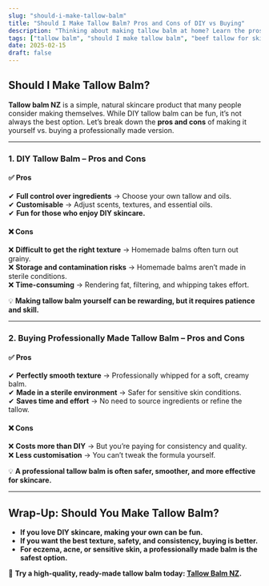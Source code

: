 ```yaml
---
slug: "should-i-make-tallow-balm"
title: "Should I Make Tallow Balm? Pros and Cons of DIY vs Buying"
description: "Thinking about making tallow balm at home? Learn the pros and cons of DIY tallow balm vs buying a professionally made version."
tags: ["tallow balm", "should I make tallow balm", "beef tallow for skin NZ"]
date: 2025-02-15
draft: false
---
```


## Should I Make Tallow Balm?  

**Tallow balm NZ** is a simple, natural skincare product that many people consider making themselves. While DIY tallow balm can be fun, it’s not always the best option. Let’s break down the **pros and cons** of making it yourself vs. buying a professionally made version.  

---

### **1. DIY Tallow Balm – Pros and Cons**  

#### ✅ **Pros**  
✔ **Full control over ingredients** → Choose your own tallow and oils.  
✔ **Customisable** → Adjust scents, textures, and essential oils.  
✔ **Fun for those who enjoy DIY skincare.**  

#### ❌ **Cons**  
❌ **Difficult to get the right texture** → Homemade balms often turn out grainy.  
❌ **Storage and contamination risks** → Homemade balms aren’t made in sterile conditions.  
❌ **Time-consuming** → Rendering fat, filtering, and whipping takes effort.  

💡 **Making tallow balm yourself can be rewarding, but it requires patience and skill.**  

---

### **2. Buying Professionally Made Tallow Balm – Pros and Cons**  

#### ✅ **Pros**  
✔ **Perfectly smooth texture** → Professionally whipped for a soft, creamy balm.  
✔ **Made in a sterile environment** → Safer for sensitive skin conditions.  
✔ **Saves time and effort** → No need to source ingredients or refine the tallow.  

#### ❌ **Cons**  
❌ **Costs more than DIY** → But you’re paying for consistency and quality.  
❌ **Less customisation** → You can’t tweak the formula yourself.  

💡 **A professional tallow balm is often safer, smoother, and more effective for skincare.**  

---

## **Wrap-Up: Should You Make Tallow Balm?**  

- **If you love DIY skincare, making your own can be fun.**  
- **If you want the best texture, safety, and consistency, buying is better.**  
- **For eczema, acne, or sensitive skin, a professionally made balm is the safest option.**  

🔗 **Try a high-quality, ready-made tallow balm today: [Tallow Balm NZ](https://primalpantry.co.nz/shop/products/tallow-skin/).**
